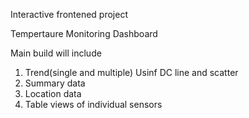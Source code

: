 Interactive frontened project

Tempertaure Monitoring Dashboard

Main build will include

1. Trend(single and multiple) Usinf DC line and scatter
2. Summary data 
3. Location data
4. Table views of individual sensors

